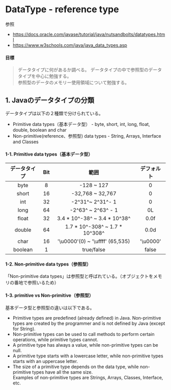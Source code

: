 # DataType - reference type
参照
* https://docs.oracle.com/javase/tutorial/java/nutsandbolts/datatypes.html
* https://www.w3schools.com/java/java_data_types.asp

#### 目標
>データタイプに何があるか調べる。
>データタイプの中で参照型のデータタイプを中心に勉強する。 <br>
>参照型のデータのメモリー使用領域について勉強する。

## 1. Javaのデータタイプの分類
データタイプは以下の２種類で分けられている。 <br>
* Primitive data types（基本データ型） - byte, short, int, long, float, double, boolean and char
* Non-primitive(reference、参照型) data types - String, Arrays, Interface and Classes

#### 1-1. Primitive data types（基本データ型）
| データタイプ  | Bit  |              範囲                |   デフォルト     |
| :-------: | :--: | :-----------------------------: | :-----------: |
|   byte    |  8   |           -128 ~ 127            |       0       |
|   short   |  16  |        -32,768 ~ 32,767         |       0       |
|    int    |  32  |        -2^31^~ 2^31^- 1         |       0       |
|   long    |  64  |       -2^63^ ~ 2^63^ - 1        |      0L       |
|   float   |  32  |  3.4 * 10^-38^ ~ 3.4 * 10^38^   |     0.0f      |
|  double   |  64  | 1.7 * 10^-308^ ~ 1.7 * 10^308^  |     0.0d      |
|   char    |  16  | '\u0000'(0) ~ '\uffff' (65,535) |   '\u0000'    |
|  boolean  |  1   |           true/false            |     false     |

#### 1-2. Non-primitive data types（参照型）
「Non-primitive data types」は参照型と呼ばれている。（オブジェクトをメモリの番地で参照いるため）

#### 1-3. primitive vs Non-primitive（参照型）
基本データ型と参照型の違いは以下である。 <br>

* Primitive types are predefined (already defined) in Java. Non-primitive types are created by the programmer and is not defined by Java (except for String).
* Non-primitive types can be used to call methods to perform certain operations, while primitive types cannot.
* A primitive type has always a value, while non-primitive types can be null.
* A primitive type starts with a lowercase letter, while non-primitive types starts with an uppercase letter.
* The size of a primitive type depends on the data type, while non-primitive types have all the same size. <br>
Examples of non-primitive types are Strings, Arrays, Classes, Interface, etc.




